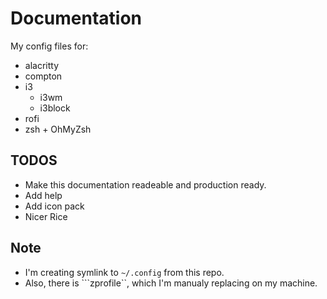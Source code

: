 # Documentation

My config files for:
- alacritty
- compton
- i3
  - i3wm
  - i3block
- rofi
- zsh + OhMyZsh

## TODOS

- Make this documentation readeable and production ready.
- Add help
- Add icon pack
- Nicer Rice

## Note

- I'm creating symlink to ```~/.config``` from this repo.
- Also, there is ```zprofile``, which I'm manualy replacing on my machine.
